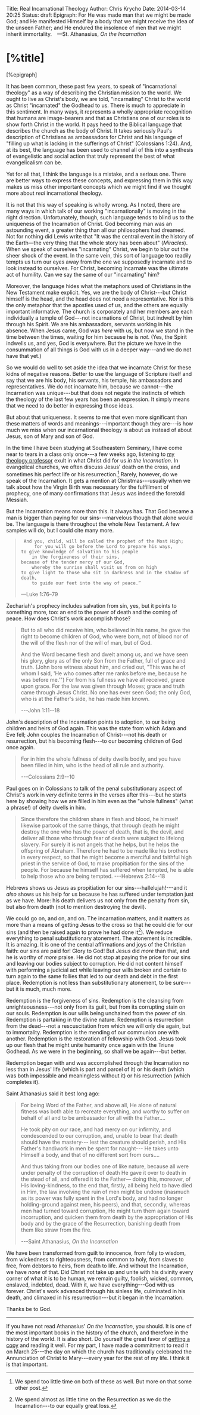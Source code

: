 Title: Real Incarnational Theology
Author: Chris Krycho
Date: 2014-03-14 20:25
Status: draft
Epigraph: For He was made man that we might be made God; and He manifested Himself by a body that we might receive the idea of the unseen Father; and He endured the insolence of men that we might inherit immortality.&emsp;&mdash;St. Athanasius, <cite>On the Incarnation</cite>

# [%title]

<div class="epigraph">[%epigraph]</div>

It has been common, these past few years, to speak of "incarnational theology" as a way of describing the Christian mission to the world. We ought to live as Christ's body, we are told, "incarnating" Christ to the world as Christ "incarnated" the Godhead to us. There is much to appreciate in this sentiment. In many ways, it represents a wholly appropriate recognition that humans are image-bearers and that as Christians one of our roles is to show forth Christ in the world. It pays heed to the Biblical language that describes the church as the body of Christ. It takes seriously Paul's description of Christians as ambassadors for Christ and his language of "filling up what is lacking in the sufferings of Christ" (Colossians 1:24). And, at its best, the language has been used to channel all of this into a synthesis of evangelistic and social action that truly represent the best of what evangelicalism can be.

Yet for all that, I think the language is a mistake, and a serious one. There are better ways to express these concepts, and expressing them in this way makes us miss other important concepts which we might find if we thought more about *real* incarnational theology.

It is not that this way of speaking is wholly wrong. As I noted, there are many ways in which talk of our working "incarnationally" is moving in the right direction. Unfortunately, though, such language tends to blind us to the uniqueness of the Incarnation of Christ. God becoming man was an astounding event, a greater thing than all our philosophers had dreamed. Not for nothing did Lewis write that "It was the central event in the history of the Earth—the very thing that the whole story has been about" (_Miracles_). When we speak of ourselves "incarnating" Christ, we begin to blur out the sheer shock of the event. In the same vein, this sort of language too readily tempts us turn our eyes away from the one we supposedly incarnate and to look instead to ourselves. For Christ, becoming Incarnate was the ultimate act of humility. Can we say the same of our "incarnating" him?

Moreover, the language hides what the metaphors used of Christians in the New Testament make explicit. Yes, we are the body of Christ---but Christ himself is the head, and the head does not need a representative. Nor is this the only metaphor that the apostles used of us, and the others are equally important informative. The church is corporately and her members are each individually a temple of God---not incarnations of Christ, but indwelt by him through his Spirit. We are his ambassadors, servants working in his absence. When Jesus came, God was *here* with us, but now we stand in the time between the times, waiting for him because he is *not*. (Yes, the Spirit indwells us, and yes, God is everywhere. But the picture we have in the consummation of all things is God with us in a deeper way---and we do not have that yet.)

So we would do well to set aside the idea that we incarnate Christ for these kidns of negative reasons. Better to use the language of Scripture itself and say that we are his body, his servants, his temple, his ambassadors and representatives. We do not incarnate him, because we cannot---the Incarnation was unique---but that does not negate the instincts of which the theology of the last few years has been an expression. It simply means that we need to do better in expressing those ideas.

But about that uniqueness. It seems to me that even more significant than these matters of words and meanings---important though they are---is how much we miss when our incarnational theology is about us instead of about Jesus, son of Mary and son of God.

In the time I have been studying at Southeastern Seminary, I have come near to tears in a class only once---a few weeks ago, listening to [my theology professor][mckinion] exult in what Christ did for us *in the Incarnation*. In evangelical churches, we often discuss Jesus' death on the cross, and sometimes his perfect life or his resurrection.[^1] Rarely, however, do we speak of the Incarnation. It gets a mention at Christmas---usually when we talk about how the Virgin Birth was necessary for the fulfillment of prophecy, one of many confirmations that Jesus was indeed the foretold Messiah.

But the Incarnation means more than this. It always has. That God became a man is bigger than paying for our sins---marvelous though that alone would be. The language is there throughout the whole New Testament. A few samples will do, but I could cite many more.

> 	   And you, child, will be called the prophet of the Most High;
>	       for you will go before the Lord to prepare his ways,
>     to give knowledge of salvation to his people
>         in the forgiveness of their sins,
>     because of the tender mercy of our God,
>         whereby the sunrise shall visit us from on high
>     to give light to those who sit in darkness and in the shadow of death,
>         to guide our feet into the way of peace.”
>
> —Luke 1:76–79

Zechariah's prophecy includes salvation from sin, yes, but it points to something more, too: an end to the power of death and the coming of peace. How does Christ's work accomplish those?

> But to all who did receive him, who believed in his name, he gave the right to become children of God, who were born, not of blood nor of the will of the flesh nor of the will of man, but of God.
>
> And the Word became flesh and dwelt among us, and we have seen his glory, glory as of the only Son from the Father, full of grace and truth. (John bore witness about him, and cried out, "This was he of whom I said, 'He who comes after me ranks before me, because he was before me.'") For from his fullness we have all received, grace upon grace. For the law was given through Moses; grace and truth came through Jesus Christ. No one has ever seen God; the only God, who is at the Father's side, he has made him known.
>
> ---John 1:11--18

John's description of the Incarnation points to adoption, to our being children and heirs of God again. This was the state from which Adam and Eve fell; John couples the Incarnation of Christ---not his death or resurrection, but his becoming flesh---to our becoming children of God once again.

> For in him the whole fullness of deity dwells bodily, and you have been filled in him, who is the head of all rule and authority.
>
> ---Colossians 2:9--10

Paul goes on in Colossians to talk of the penal substitutionary aspect of Christ's work in *very* definite terms in the verses after this---but he starts here by showing how we are filled in him even as the "whole fullness" (what a phrase!) of deity dwells in him.

> Since therefore the children share in flesh and blood, he himself likewise partook of the same things, that through death he might destroy the one who has the power of death, that is, the devil, and deliver all those who through fear of death were subject to lifelong slavery. For surely it is not angels that he helps, but he helps the offspring of Abraham. Therefore he had to be made like his brothers in every respect, so that he might become a merciful and faithful high priest in the service of God, to make propitiation for the sins of the people. For because he himself has suffered when tempted, he is able to help those who are being tempted.
> ---Hebrews 2:14--18

Hebrews shows us Jesus as propitiation for our sins---hallelujah!---and it *also* shows us his help for us because he has suffered under temptation just as we have. More: his death delivers us not only from the penalty from sin, but also from death (not to mention destroying the devil).

We could go on, and on, and on. The incarnation matters, and it matters as more than a means of getting Jesus to the cross so that he could die for our sins (and then be raised again to prove he had done it[^2]). We reduce everything to penal substitutionary atonement. The atonement is incredible. It is amazing. It is one of the central affirmations and joys of the Christian faith: our sins are paid for! Glory to God! But Jesus did *more* than that, and he is worthy of *more* praise. He did not stop at paying the price for our sins and leaving our bodies subject to corruption. He did not content himself with performing a judicial act while leaving our wills broken and certain to turn again to the same follies that led to our death and debt in the first place. Redemption is not less than substitutionary atonement, to be sure---but it is much, much more.

Redemption is the forgiveness of sins. Redemption is the cleansing from unrighteousness---not only from its guilt, but from its corrupting stain on our souls. Redemption is our wills being unchained from the power of sin. Redemption is partaking in the divine nature. Redemption is resurrection from the dead---not a rescuscitation from which we will only die again, but to immortality. Redemption is the mending of our communion one with another. Redemption is the restoration of fellowship with God. Jesus took up our flesh that he might unite humanity once again with the Triune Godhead. As we were in the beginning, so shall we be again---but better.

Redemption began with and was accomplished through the Incarnation no less than in Jesus' life (which is part and parcel of it) or his death (which was both impossible and meaningless without it) or his resurrection (which completes it).

Saint Athanasius said it best long ago:

> For being Word of the Father, and above all, He alone of natural fitness was both able to recreate everything, and worthy to suffer on behalf of all and to be ambassador for all with the Father....
>
> He took pity on our race, and had mercy on our infirmity, and condescended to our corruption, and, unable to bear that death should have the mastery--- lest the creature should perish, and His Father's handiwork in men be spent for naught--- He takes unto Himself a body, and that of no different sort from ours....
>
> And thus taking from our bodies one of like nature, because all were under penalty of the corruption of death He gave it over to death in the stead of all, and offered it to the Father— doing this, moreover, of His loving-kindness, to the end that, firstly, all being held to have died in Him, the law involving the ruin of men might be undone (inasmuch as its power was fully spent in the Lord's body, and had no longer holding-ground against men, his peers), and that, secondly, whereas men had turned toward corruption, He might turn them again toward incorruption, and quicken them from death by the appropriation of His body and by the grace of the Resurrection, banishing death from them like straw from the fire.
>
> ---Saint Athanasius, _On the Incarnation_

We have been transformed from guilt to innocence, from folly to wisdom, from wickedness to righteousness, from common to holy, from slaves to free, from debtors to heirs, from death to life. And without the Incarnation, we have *none* of that. Did Christ not take up and unite with his divinity every corner of what it is to be human, we remain guilty, foolish, wicked, common, enslaved, indebted, dead. With it, we have everything---God with us forever. Christ's work advanced through his sinless life, culminated in his death, and climaxed in his resurrection---but it began in the Incarnation.

Thanks be to God.

---

If you have not read Athanasius' _On the Incarnation_, you should. It is one of the most important books in the history of the church, and therefore in the history of the world. It is also short. Do yourself the great favor of [getting a copy][oti] and reading it well. For my part, I have made a commitment to read it on March 25---the day on which the church has traditionally celebrated the Annunciation of Christ to Mary---every year for the rest of my life. I think it is that important.

[mckinion]: http://www.stevemckinion.com
[oti]: http://www.christianbook.com/incarnation-greek-original-and-english-translation/saint-athanasius/9780881414097/pd/414097

[^1]: We spend too little time on both of these as well. But more on that some other post.

[^2]: We spend almost as little time on the Resurrection as we do the Incarnation---to our equally great loss.